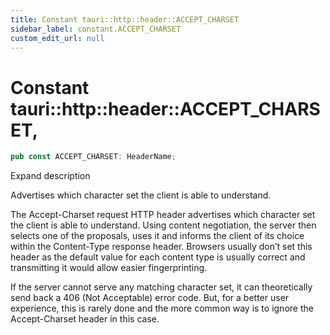 ```yaml
---
title: Constant tauri::http::header::ACCEPT_CHARSET
sidebar_label: constant.ACCEPT_CHARSET
custom_edit_url: null
---
```


  # Constant tauri::http&#x3A;:header::ACCEPT_CHARSET,

```rs
pub const ACCEPT_CHARSET: HeaderName;
```

Expand description

Advertises which character set the client is able to understand.

The Accept-Charset request HTTP header advertises which character set the client is able to understand. Using content negotiation, the server then selects one of the proposals, uses it and informs the client of its choice within the Content-Type response header. Browsers usually don’t set this header as the default value for each content type is usually correct and transmitting it would allow easier fingerprinting.

If the server cannot serve any matching character set, it can theoretically send back a 406 (Not Acceptable) error code. But, for a better user experience, this is rarely done and the more common way is to ignore the Accept-Charset header in this case.
  